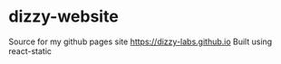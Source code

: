 # dizzy-website
Source for my github pages site https://dizzy-labs.github.io
Built using react-static
